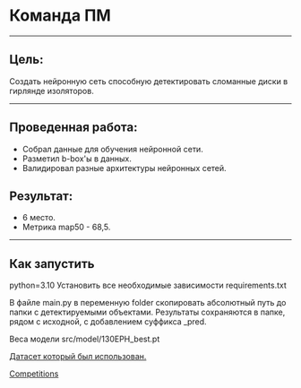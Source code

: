 # Команда ПМ

---

## Цель:

<div>
  Создать нейронную сеть способную детектировать сломанные диски в гирлянде изоляторов.
</div>

---

## Проведенная работа:

<div>
  
  -  Собрал данные для обучения нейронной сети.
  -  Разметил b-box'ы в данных.
  -  Валидировал разные архитектуры нейронных сетей. 
</div>

## Результат:

<div>
  
  -  6 место.
  -  Метрика map50 - 68,5.
</div>

---

## Как запустить
python=3.10
Установить все необходимые зависимости requirements.txt

В файле main.py в переменную folder скопировать абсолютный путь до папки с детектируемыми объектами. 
Результаты сохраняются в папке, рядом с исходной, с добавлением суффикса _pred.


Веса модели src/model/130EPH_best.pt

[Датасет который был использован.](https://www.kaggle.com/datasets/romanovka/dataset-disc-insulators)

[Competitions](https://www.kaggle.com/competitions/innopolis-high-voltage-challenge)
